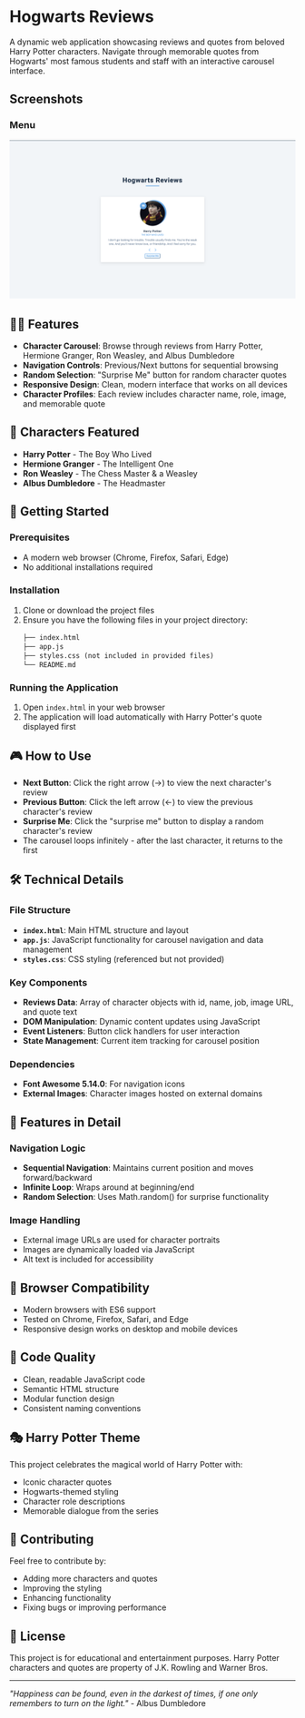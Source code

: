 # Hogwarts Reviews

A dynamic web application showcasing reviews and quotes from beloved Harry Potter characters. Navigate through memorable quotes from Hogwarts' most famous students and staff with an interactive carousel interface.

## Screenshots

### Menu
![Homepage](screenshots/preview.png)

## 🧙‍♂️ Features

- **Character Carousel**: Browse through reviews from Harry Potter, Hermione Granger, Ron Weasley, and Albus Dumbledore
- **Navigation Controls**: Previous/Next buttons for sequential browsing
- **Random Selection**: "Surprise Me" button for random character quotes
- **Responsive Design**: Clean, modern interface that works on all devices
- **Character Profiles**: Each review includes character name, role, image, and memorable quote

## 🏰 Characters Featured

- **Harry Potter** - The Boy Who Lived
- **Hermione Granger** - The Intelligent One
- **Ron Weasley** - The Chess Master & a Weasley
- **Albus Dumbledore** - The Headmaster

## 🚀 Getting Started

### Prerequisites

- A modern web browser (Chrome, Firefox, Safari, Edge)
- No additional installations required

### Installation

1. Clone or download the project files
2. Ensure you have the following files in your project directory:
   ```
   ├── index.html
   ├── app.js
   ├── styles.css (not included in provided files)
   └── README.md
   ```

### Running the Application

1. Open `index.html` in your web browser
2. The application will load automatically with Harry Potter's quote displayed first

## 🎮 How to Use

- **Next Button**: Click the right arrow (→) to view the next character's review
- **Previous Button**: Click the left arrow (←) to view the previous character's review
- **Surprise Me**: Click the "surprise me" button to display a random character's review
- The carousel loops infinitely - after the last character, it returns to the first

## 🛠️ Technical Details

### File Structure

- **`index.html`**: Main HTML structure and layout
- **`app.js`**: JavaScript functionality for carousel navigation and data management
- **`styles.css`**: CSS styling (referenced but not provided)

### Key Components

- **Reviews Data**: Array of character objects with id, name, job, image URL, and quote text
- **DOM Manipulation**: Dynamic content updates using JavaScript
- **Event Listeners**: Button click handlers for user interaction
- **State Management**: Current item tracking for carousel position

### Dependencies

- **Font Awesome 5.14.0**: For navigation icons
- **External Images**: Character images hosted on external domains


## 🌟 Features in Detail

### Navigation Logic

- **Sequential Navigation**: Maintains current position and moves forward/backward
- **Infinite Loop**: Wraps around at beginning/end
- **Random Selection**: Uses Math.random() for surprise functionality

### Image Handling

- External image URLs are used for character portraits
- Images are dynamically loaded via JavaScript
- Alt text is included for accessibility

## 🔧 Browser Compatibility

- Modern browsers with ES6 support
- Tested on Chrome, Firefox, Safari, and Edge
- Responsive design works on desktop and mobile devices

## 📝 Code Quality

- Clean, readable JavaScript code
- Semantic HTML structure
- Modular function design
- Consistent naming conventions

## 🎭 Harry Potter Theme

This project celebrates the magical world of Harry Potter with:
- Iconic character quotes
- Hogwarts-themed styling
- Character role descriptions
- Memorable dialogue from the series

## 🤝 Contributing

Feel free to contribute by:
- Adding more characters and quotes
- Improving the styling
- Enhancing functionality
- Fixing bugs or improving performance

## 📄 License

This project is for educational and entertainment purposes. Harry Potter characters and quotes are property of J.K. Rowling and Warner Bros.

---

*"Happiness can be found, even in the darkest of times, if one only remembers to turn on the light."* - Albus Dumbledore